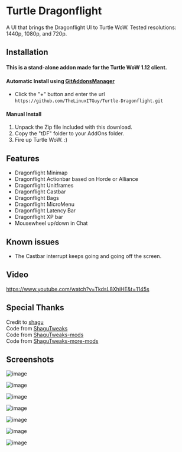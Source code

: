 # Turtle Dragonflight
A UI that brings the Dragonflight UI to Turtle WoW. Tested resolutions: 1440p, 1080p, and 720p.

## Installation
#### This is a stand-alone addon made for the Turtle WoW 1.12 client.    

#### Automatic Install using [GitAddonsManager](https://woblight.gitlab.io/overview/gitaddonsmanager/)
- Click the "+" button and enter the url `https://github.com/TheLinuxITGuy/Turtle-Dragonflight.git`

#### Manual Install
1. Unpack the Zip file included with this download.
2. Copy the "tDF" folder to your AddOns folder.
3. Fire up Turtle WoW. :)

## Features
- Dragonflight Minimap
- Dragonflight Actionbar based on Horde or Alliance
- Dragonflight Unitframes
- Dragonflight Castbar
- Dragonflight Bags
- Dragonflight MicroMenu
- Dragonflight Latency Bar
- Dragonflight XP bar
- Mousewheel up/down in Chat

## Known issues
- The Castbar interrupt keeps going and going off the screen.
## Video
https://www.youtube.com/watch?v=TkdsL8XhiHE&t=1145s

## Special Thanks
Credit to [shagu](https://github.com/shagu)    
Code from [ShaguTweaks](https://shagu.org/ShaguTweaks/)    
Code from [ShaguTweaks-mods](https://github.com/GryllsAddons/ShaguTweaks-mods)    
Code from [ShaguTweaks-more-mods](https://github.com/CrimsonHollow/ShaguTweaks-more-mods)

## Screenshots
![image](https://github.com/TheLinuxITGuy/Turtle-Dragonflight/blob/main/Screenshots/NewMain.jpg)

![image](https://github.com/TheLinuxITGuy/Turtle-Dragonflight/blob/main/Screenshots/NewXPbar.png)

![image](https://github.com/TheLinuxITGuy/Turtle-Dragonflight/blob/main/Screenshots/Bag-Art.png)

![image](https://github.com/TheLinuxITGuy/Turtle-Dragonflight/blob/main/Screenshots/Castbar.png)

![image](https://github.com/TheLinuxITGuy/Turtle-Dragonflight/blob/main/Screenshots/NewMinimap.png)

![image](https://github.com/TheLinuxITGuy/Turtle-Dragonflight/blob/main/Screenshots/Unit-Frames.png)

![image](https://github.com/TheLinuxITGuy/Turtle-Dragonflight/blob/main/Screenshots/NewBags&MicroMenu.png)
